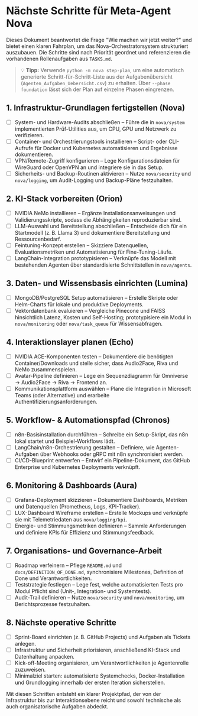 # Nächste Schritte für Meta-Agent Nova

Dieses Dokument beantwortet die Frage "Wie machen wir jetzt weiter?" und bietet einen klaren Fahrplan, um das Nova-Orchestratorsystem strukturiert auszubauen. Die Schritte sind nach Priorität geordnet und referenzieren die vorhandenen Rollenaufgaben aus `TASKS.md`.

> 💡 **Tipp:** Verwende `python -m nova step-plan`, um eine automatisch generierte Schritt-für-Schritt-Liste aus der Aufgabenübersicht (`Agenten_Aufgaben_Uebersicht.csv`) zu erhalten. Über `--phase foundation` lässt sich der Plan auf einzelne Phasen eingrenzen.

## 1. Infrastruktur-Grundlagen fertigstellen (Nova)
- [ ] System- und Hardware-Audits abschließen – Führe die in `nova/system` implementierten Prüf-Utilities aus, um CPU, GPU und Netzwerk zu verifizieren.
- [ ] Container- und Orchestrierungstools installieren – Script- oder CLI-Aufrufe für Docker und Kubernetes automatisieren und Ergebnisse dokumentieren.
- [ ] VPN/Remote-Zugriff konfigurieren – Lege Konfigurationsdateien für WireGuard oder OpenVPN an und integriere sie in das Setup.
- [ ] Sicherheits- und Backup-Routinen aktivieren – Nutze `nova/security` und `nova/logging`, um Audit-Logging und Backup-Pläne festzuhalten.

## 2. KI-Stack vorbereiten (Orion)
- [ ] NVIDIA NeMo installieren – Ergänze Installationsanweisungen und Validierungsskripte, sodass die Abhängigkeiten reproduzierbar sind.
- [ ] LLM-Auswahl und Bereitstellung abschließen – Entscheide dich für ein Startmodell (z. B. Llama 3) und dokumentiere Bereitstellung und Ressourcenbedarf.
- [ ] Feintuning-Konzept erstellen – Skizziere Datenquellen, Evaluationsmetriken und Automatisierung für Fine-Tuning-Läufe.
- [ ] LangChain-Integration prototypisieren – Verknüpfe das Modell mit bestehenden Agenten über standardisierte Schnittstellen in `nova/agents`.

## 3. Daten- und Wissensbasis einrichten (Lumina)
- [ ] MongoDB/PostgreSQL Setup automatisieren – Erstelle Skripte oder Helm-Charts für lokale und produktive Deployments.
- [ ] Vektordatenbank evaluieren – Vergleiche Pinecone und FAISS hinsichtlich Latenz, Kosten und Self-Hosting; prototypisiere ein Modul in `nova/monitoring` oder `nova/task_queue` für Wissensabfragen.

## 4. Interaktionslayer planen (Echo)
- [ ] NVIDIA ACE-Komponenten testen – Dokumentiere die benötigten Container/Downloads und stelle sicher, dass Audio2Face, Riva und NeMo zusammenspielen.
- [ ] Avatar-Pipeline definieren – Lege ein Sequenzdiagramm für Omniverse → Audio2Face → Riva → Frontend an.
- [ ] Kommunikationsplattform auswählen – Plane die Integration in Microsoft Teams (oder Alternative) und erarbeite Authentifizierungsanforderungen.

## 5. Workflow- & Automationspfad (Chronos)
- [ ] n8n-Basisinstallation durchführen – Schreibe ein Setup-Skript, das n8n lokal startet und Beispiel-Workflows lädt.
- [ ] LangChain/n8n-Orchestrierung gestalten – Definiere, wie Agenten-Aufgaben über Webhooks oder gRPC mit n8n synchronisiert werden.
- [ ] CI/CD-Blueprint entwerfen – Entwirf ein Pipeline-Dokument, das GitHub Enterprise und Kubernetes Deployments verknüpft.

## 6. Monitoring & Dashboards (Aura)
- [ ] Grafana-Deployment skizzieren – Dokumentiere Dashboards, Metriken und Datenquellen (Prometheus, Logs, KPI-Tracker).
- [ ] LUX-Dashboard Wireframe erstellen – Erstelle Mockups und verknüpfe sie mit Telemetriedaten aus `nova/logging/kpi`.
- [ ] Energie- und Stimmungsmetriken definieren – Sammle Anforderungen und definiere KPIs für Effizienz und Stimmungsfeedback.

## 7. Organisations- und Governance-Arbeit
- [ ] Roadmap verfeinern – Pflege `README.md` und `docs/DEFINITION_OF_DONE.md`, synchronisiere Milestones, Definition of Done und Verantwortlichkeiten.
- [ ] Teststrategie festlegen – Lege fest, welche automatisierten Tests pro Modul Pflicht sind (Unit-, Integration- und Systemtests).
- [ ] Audit-Trail definieren – Nutze `nova/security` und `nova/monitoring`, um Berichtsprozesse festzuhalten.

## 8. Nächste operative Schritte
- [ ] Sprint-Board einrichten (z. B. GitHub Projects) und Aufgaben als Tickets anlegen.
- [ ] Infrastruktur und Sicherheit priorisieren, anschließend KI-Stack und Datenhaltung anpacken.
- [ ] Kick-off-Meeting organisieren, um Verantwortlichkeiten je Agentenrolle zuzuweisen.
- [ ] Minimalziel starten: automatisierte Systemchecks, Docker-Installation und Grundlogging innerhalb der ersten Iteration sicherstellen.

Mit diesen Schritten entsteht ein klarer Projektpfad, der von der Infrastruktur bis zur Interaktionsebene reicht und sowohl technische als auch organisatorische Aufgaben abdeckt.
